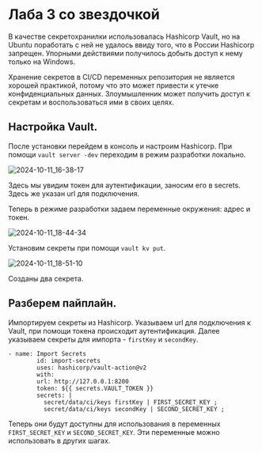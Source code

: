 # Лаба 3 со звездочкой

В качестве секретохранилки использовалась Hashicorp Vault, но на Ubuntu поработать с ней не удалось ввиду того, что в России Hashicorp запрещен. Упорными действиями получилось добыть доступ к нему только на Windows.

Хранение секретов в CI/CD переменных репозитория не является хорошей практикой, потому что это может привести к утечке конфиденциальных данных. Злоумышленник может получить доступ к секретам и воспользоваться ими в своих целях.

## Настройка Vault.

После установки перейдем в консоль и настроим Hashicorp. При помощи `vault server -dev` переходим в режим разработки локально.

![2024-10-11_16-38-17](https://github.com/user-attachments/assets/4ab664dd-a580-4a3c-9dda-62739d802605)

Здесь мы увидим токен для аутентификации, заносим его в secrets. Здесь же указан url для подключения.

Теперь в режиме разработки задаем переменные окружения: адрес и токен.

![2024-10-11_18-44-34](https://github.com/user-attachments/assets/48b4c52e-c8fe-4796-a848-fab5227813a6)

Установим секреты при помощи `vault kv put`.

![2024-10-11_18-51-10](https://github.com/user-attachments/assets/abf39c48-1af9-4d6d-81e5-e46a8e71cdfa)

Созданы два секрета.

## Разберем пайплайн.

Импортируем секреты из Hashicorp. Указываем url для подключения к Vault, при помощи токена происходит аутентификация. Далее указываем секреты для импорта - `firstKey` и `secondKey`.

```
- name: Import Secrets
        id: import-secrets
        uses: hashicorp/vault-action@v2
        with:
        url: http://127.0.0.1:8200
        token: ${{ secrets.VAULT_TOKEN }}
        secrets: |
          secret/data/ci/keys firstKey | FIRST_SECRET_KEY ;
          secret/data/ci/keys secondKey | SECOND_SECRET_KEY ;
```

Теперь они будут доступны для использования в переменных `FIRST_SECRET_KEY` и `SECOND_SECRET_KEY`. Эти переменные можно использовать в других шагах.
